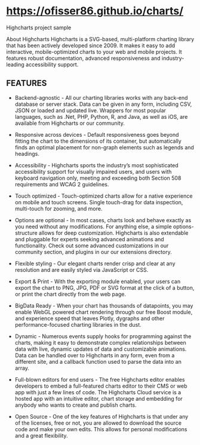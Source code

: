 # https://ofisser86.github.io/charts/
Highcharts project sample

About Highcharts
Highcharts is a SVG-based, multi-platform charting library that has been actively developed since 2009. It makes it easy to add interactive, mobile-optimized charts to your web and mobile projects. It features robust documentation, advanced responsiveness and industry-leading accessibility support.

<h2>FEATURES</h2>
 
 - Backend-agnostic - 
 All our charting libraries works with any back-end database or server stack. Data can be given in any form, including CSV, JSON or loaded and updated live.
Wrappers for most popular languages, such as .Net, PHP, Python, R, and Java, as well as iOS, are available from Highcharts or our community.

 - Responsive across devices - Default responsiveness goes beyond fitting the chart to the dimensions of its container, but automatically finds an optimal placement for non-graph elements such as legends and headings.

 - Accessibility - Highcharts sports the industry’s most sophisticated accessibility support for visually impaired users, and users with keyboard navigation only, meeting and exceeding both Section 508 requirements and WCAG 2 guidelines.

- Touch optimized - Touch-optimized charts allow for a native experience on mobile and touch screens. Single touch-drag for data inspection, multi-touch for zooming, and more.

- Options are optional - In most cases, charts look and behave exactly as you need without any modifications. For anything else, a simple options-structure allows for deep customization.
Highcharts is also extendable and pluggable for experts seeking advanced animations and functionality. Check out some advanced customizations in our community section, and plugins in our our extensions directory.

- Flexible styling - Our elegant charts render crisp and clear at any resolution and are easily styled via JavaScript or CSS.

- Export & Print - With the exporting module enabled, your users can export the chart to PNG, JPG, PDF or SVG format at the click of a button, or print the chart directly from the web page.

- BigData Ready - When your chart has thousands of datapoints, you may enable WebGL powered chart rendering through our free Boost module, and experience speed that leaves Plotly, dygraphs and other performance-focused charting libraries in the dust.

- Dynamic - Numerous events supply hooks for programming against the charts, making it easy to demonstrate complex relationships between data with live, dynamic updates of data and customizable animations.
Data can be handled over to Highcharts in any form, even from a different site, and a callback function used to parse the data into an array.

- Full-blown editors for end users - The free Highcharts editor enables developers to embed a full-featured charts editor to their CMS or web app with just a few lines of code. The Highcharts Cloud service is a hosted app with an intuitive editor, chart storage and embedding for anybody who wants to create and publish charts.

- Open Source - One of the key features of Highcharts is that under any of the licenses, free or not, you are allowed to download the source code and make your own edits. This allows for personal modifications and a great flexibility.
